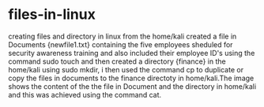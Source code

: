 # files-in-linux
creating files and directory in linux
from the home/kali created a file in Documents {newfile1.txt} containing the five employees sheduled for security awareness training and also included their employee ID's using the command sudo touch and then created a directory {finance} in the home/kali using sudo mkdir, i then used the command cp to duplicate or copy the files in documents to the finance directoty in home/kali.The image shows the content of the the file in Document and the directory in home/kali and this was achieved using the command cat.
